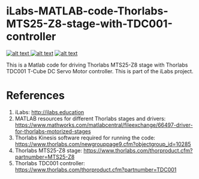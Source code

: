 # iLabs-MATLAB-code-Thorlabs-MTS25-Z8-stage-with-TDC001-controller

<p float="left">
<a href = "https://github.com/zaman13/iLabs-MATLAB-code-Thorlabs-MTS25-Z8-stage-with-TDC001-controller/tree/main/Codes"> <img src="https://img.shields.io/badge/Language-MATLAB-blue" alt="alt text"> </a>
<a href = "https://github.com/zaman13/Three-Body-Problem-Gravitational-System/blob/master/LICENSE"> <img src="https://img.shields.io/badge/license-MIT-green" alt="alt text"></a>
<a href = "https://github.com/zaman13/iLabs-MATLAB-code-Thorlabs-MTS25-Z8-stage-with-TDC001-controller/tree/main/Codes"> <img src="https://img.shields.io/badge/version-1.0-red" alt="alt text"> </a>
</p>




This is a Matlab code for driving Thorlabs MTS25-Z8 stage with Thorlabs TDC001 T-Cube DC Servo Motor controller. This is part of the iLabs project.




# References
1. iLabs: http://ilabs.education
2. MATLAB resources for different Thorlabs stages and drivers: https://www.mathworks.com/matlabcentral/fileexchange/66497-driver-for-thorlabs-motorized-stages
3. Thorlabs Kinesis software required for running the code: https://www.thorlabs.com/newgrouppage9.cfm?objectgroup_id=10285
4. Thorlabs MTS25-Z8 stage: https://www.thorlabs.com/thorproduct.cfm?partnumber=MTS25-Z8
5. Thorlabs TDC001 controller: https://www.thorlabs.com/thorproduct.cfm?partnumber=TDC001
